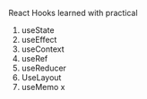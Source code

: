 React Hooks learned with practical

1. useState
2. useEffect
3. useContext
4. useRef
5. useReducer
6. UseLayout
7. useMemo  x